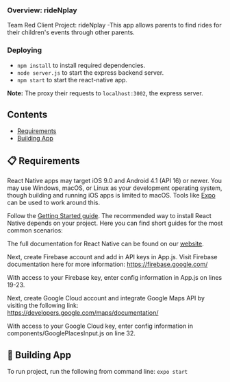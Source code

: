 ### Overview: rideNplay
Team Red Client Project: rideNplay
	-This app allows parents to find rides for their children's events through other parents.

### Deploying
* `npm install` to install required dependencies.
* `node server.js` to start the express backend server.
* `npm start` to start the react-native app.

**Note:** The proxy their requests to `localhost:3002`, the express server.


## Contents

- [Requirements](#-requirements)
- [Building App](#-building-your-first-react-native-app)


## 📋 Requirements

React Native apps may target iOS 9.0 and Android 4.1 (API 16) or newer. You may use Windows, macOS, or Linux as your development operating system, though building and running iOS apps is limited to macOS. Tools like [Expo](https://expo.io) can be used to work around this.

Follow the [Getting Started guide](https://facebook.github.io/react-native/docs/getting-started.html). The recommended way to install React Native depends on your project. Here you can find short guides for the most common scenarios:

The full documentation for React Native can be found on our [website][docs].


[docs]: https://facebook.github.io/react-native/docs/getting-started.html
[r-docs]: https://reactjs.org/docs/getting-started.html
[repo-website]: https://github.com/facebook/react-native-website

Next, create Firebase account and add in API keys in App.js. Visit Firebase documentation here for more information: https://firebase.google.com/

With access to your Firebase key, enter config information in App.js on lines 19-23.


Next, create Google Cloud account and integrate Google Maps API by visiting the following link: https://developers.google.com/maps/documentation/

With access to your Google Cloud key, enter config information in components/GooglePlacesInput.js on line 32.


## 🎉 Building App

To run project, run the following from command line:
`expo start`
